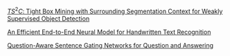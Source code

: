 [$TS^2 C$: Tight Box Mining with Surrounding Segmentation Context for Weakly Supervised Object Detection](https://arxiv.org/pdf/1807.04897.pdf)

[An Efficient End-to-End Neural Model for Handwritten Text Recognition](https://arxiv.org/pdf/1807.07965.pdf)

[Question-Aware Sentence Gating Networks for Question and Answering](https://arxiv.org/pdf/1807.07964.pdf)
<!--stackedit_data:
eyJoaXN0b3J5IjpbLTQ3NjcwNDEzOF19
-->
